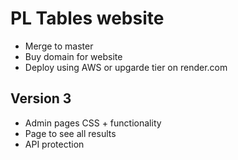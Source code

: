 # PL Tables website
- Merge to master
- Buy domain for website
- Deploy using AWS or upgarde tier on render.com

## Version 3
- Admin pages CSS + functionality
- Page to see all results
- API protection
